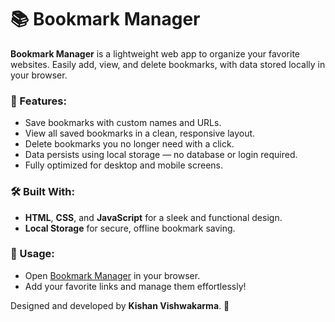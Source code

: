 # 📚 Bookmark Manager

**Bookmark Manager** is a lightweight web app to organize your favorite websites. Easily add, view, and delete bookmarks, with data stored locally in your browser.

### 🌟 Features:
- Save bookmarks with custom names and URLs.
- View all saved bookmarks in a clean, responsive layout.
- Delete bookmarks you no longer need with a click.
- Data persists using local storage — no database or login required.
- Fully optimized for desktop and mobile screens.

### 🛠️ Built With:
- **HTML**, **CSS**, and **JavaScript** for a sleek and functional design.
- **Local Storage** for secure, offline bookmark saving.

### 🚀 Usage:
- Open [Bookmark Manager](https://bookmarkhub.glitch.me/) in your browser.
- Add your favorite links and manage them effortlessly!

Designed and developed by **Kishan Vishwakarma**. 🚀
